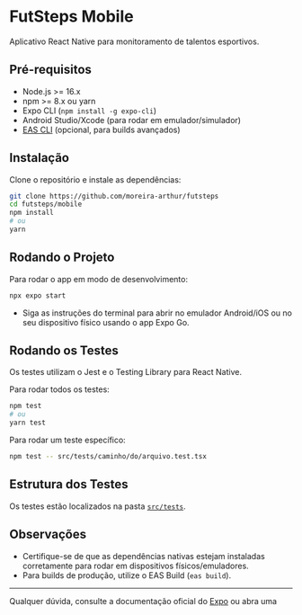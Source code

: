 # FutSteps Mobile

Aplicativo React Native para monitoramento de talentos esportivos.

## Pré-requisitos

- Node.js >= 16.x
- npm >= 8.x ou yarn
- Expo CLI (`npm install -g expo-cli`)
- Android Studio/Xcode (para rodar em emulador/simulador)
- [EAS CLI](https://docs.expo.dev/eas/) (opcional, para builds avançados)

## Instalação

Clone o repositório e instale as dependências:

```sh
git clone https://github.com/moreira-arthur/futsteps
cd futsteps/mobile
npm install
# ou
yarn
```

## Rodando o Projeto

Para rodar o app em modo de desenvolvimento:

```sh
npx expo start
```

- Siga as instruções do terminal para abrir no emulador Android/iOS ou no seu dispositivo físico usando o app Expo Go.

## Rodando os Testes

Os testes utilizam o Jest e o Testing Library para React Native.

Para rodar todos os testes:

```sh
npm test
# ou
yarn test
```

Para rodar um teste específico:

```sh
npm test -- src/tests/caminho/do/arquivo.test.tsx
```

## Estrutura dos Testes

Os testes estão localizados na pasta [`src/tests`](src/tests).

## Observações

- Certifique-se de que as dependências nativas estejam instaladas corretamente para rodar em dispositivos físicos/emuladores.
- Para builds de produção, utilize o EAS Build (`eas build`).

---

Qualquer dúvida, consulte a documentação oficial do [Expo](https://docs.expo.dev/) ou abra uma